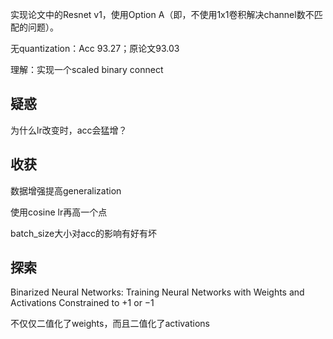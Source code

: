 实现论文中的Resnet v1，使用Option A（即，不使用1x1卷积解决channel数不匹配的问题）。

无quantization：Acc 93.27；原论文93.03

理解：实现一个scaled binary connect

## 疑惑

为什么lr改变时，acc会猛增？

## 收获

数据增强提高generalization

使用cosine lr再高一个点

batch_size大小对acc的影响有好有坏

## 探索

Binarized Neural Networks: Training Neural Networks with Weights and
Activations Constrained to +1 or −1

不仅仅二值化了weights，而且二值化了activations

